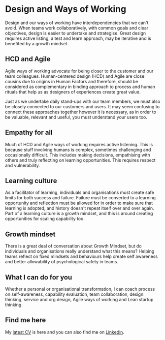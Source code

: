 ﻿

# Design and Ways of Working
Design and our ways of working have interdependencies that we can't avoid. When teams work collaboratively, with common goals and clear objectives, design is easier to undertake and strategise. Great design requires active listing, a test and learn approach, may be iterative and is benefited by a growth mindset. 

## HCD and Agile 
Agile ways of working advocate for being closer to the customer and our team colleagues. Human-centered design (HCD) and Agile are close cousins due to origins in Human Factors and therefore, should be considered as complementary in binding approach to process and human rituals that help us as designers of experiences create great value. 

Just as we undertake daily stand-ups with our team members, we must also be closely connected to our customers and users. It may seem confusing to connect these approaches together however it is necessary, as in order to be valuable, relevant and useful, you must understand your users too. 

## Empathy for all
Much of HCD and Agile ways of working requires active listening. This is because stuff involving humans is complex, sometimes challenging and occasionally difficult. This includes making decisions, empathising with others and truly reflecting on learning opportunities. This requires respect and vulnerability. 

## Learning culture
As a facilitator of learning, individuals and organisations must create safe limits for both success and failure. Failure must be converted to a learning opportunity and reflection must be allowed for in order to make sure that learning is adopted, and history doesn't repeat itself over and over again. Part of a learning culture is a growth mindset, and this is around creating opportunities for scaling capability too. 

## Growth mindset
There is a great deal of conversation about Growth Mindset, but do individuals and organisations really understand what this means? Helping teams reflect on fixed mindsets and behaviours help create self awareness and better allowability of psychological safety in teams. 

## What I can do for you

Whether a personal or organisational transformation, I can coach process on self-awareness, capability evaluation, team collaboration, design thinking, service and org design, Agile ways of working and Lean startup thinking. 

## Find me here

My [latest CV](https://www.visualcv.com/catherine-hills/) is here and you can also find me on [Linkedin](https://www.linkedin.com/in/catherine-hills-96a1b515/).


